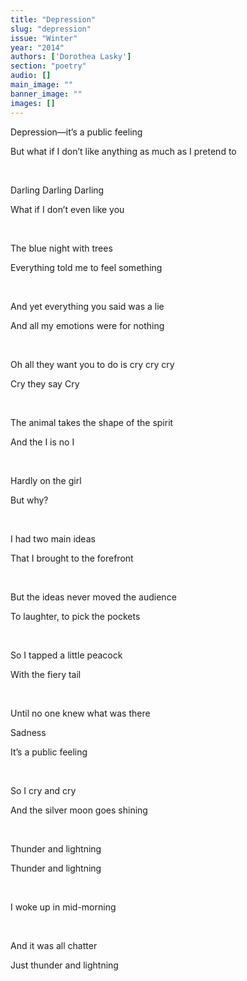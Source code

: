 ```yaml
---
title: "Depression"
slug: "depression"
issue: "Winter"
year: "2014"
authors: ['Dorothea Lasky']
section: "poetry"
audio: []
main_image: ""
banner_image: ""
images: []
---
```

Depression—it’s a public feeling

 But what if I don’t like anything as much as I pretend to

  

 Darling Darling Darling

 What if I don’t even like you

  

 The blue night with trees

 Everything told me to feel something

  

 And yet everything you said was a lie

 And all my emotions were for nothing

  

 Oh all they want you to do is cry cry cry

 Cry they say Cry

  

 The animal takes the shape of the spirit

 And the I is no I

  

 Hardly on the girl

 But why?

  

 I had two main ideas

 That I brought to the forefront

  

 But the ideas never moved the audience

 To laughter, to pick the pockets

  

 So I tapped a little peacock

 With the fiery tail

  

 Until no one knew what was there

  


Sadness

It’s a public feeling

 

So I cry and cry

And the silver moon goes shining

 

Thunder and lightning

Thunder and lightning

 

I woke up in mid-morning

 

And it was all chatter

Just thunder and lightning

